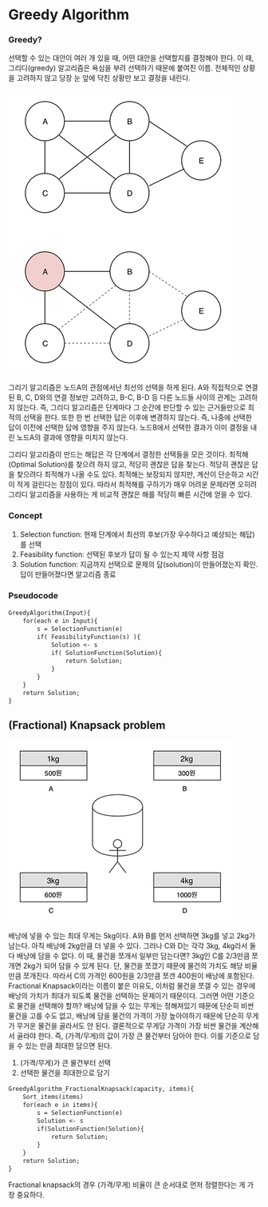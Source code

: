 # Greedy Algorithm

### Greedy?

선택할 수 있는 대안이 여러 개 있을 때, 어떤 대안을 선택할지를 결정해야 한다. 이 때, 그리디(greedy) 알고리즘은 욕심을 부려 선택하기 때문에 붙여진 이름. 전체적인 상황을 고려하지 않고 당장 눈 앞에 닥친 상황만 보고 결정을 내린다.

![greedy_algorithm](./img/greedy_algorithm.png)


그리기 알고리즘은 노드A의 관점에서난 최선의 선택을 하게 된다. A와 직접적으로 연결된 B, C, D와의 연결 정보만 고려하고, B-C, B-D 등 다른 노드들 사이의 관계는 고려하지 않는다. 즉, 그리디 알고리즘은 단계마다 그 순간에 판단할 수 있는 근거들만으로 최적의 선택을 한다.
또한 한 번 선택한 답은 이후에 변경하지 않는다. 즉, 나중에 선택한 답이 이전에 선택한 답에 영향을 주지 않는다. 노드B에서 선택한 결과가 이미 결정을 내린 노드A의 결과에 영향을 미치지 않는다.

그리디 알고리즘이 만드는 해답은 각 단계에서 결정한 선택들을 모은 것이다. 최적해(Optimal Solution)를 찾으려 하지 않고, 적당히 괜찮은 답을 찾는다. 적당히 괜찮은 답을 찾으려다 최적해가 나올 수도 있다. 최적해는 보장되지 않지만, 계산이 단순하고 시간이 적게 걸린다는 장점이 있다. 따라서 최적해를 구하기가 매우 어려운 문제라면 오히려 그리디 알고리즘을 사용하는 게 비교적 괜찮은 해를 적당히 빠른 시간에 얻을 수 있다.

### Concept

1. Selection function: 현재 단계에서 최선의 후보(가장 우수하다고 예상되는 해답)를 선택
2. Feasibility function: 선택된 후보가 답이 될 수 있는지 제약 사항 점검
3. Solution function: 지금까지 선택으로 문제의 답(solution)이 만들어졌는지 확인. 답이 만들어졌다면 알고리즘 종료



### Pseudocode
```
GreedyAlgorithm(Input){
    for(each e in Input){
        s = SelectionFunction(e)
        if( FeasibilityFunction(s) ){
            Solution <- s
            if( SolutionFunction(Solution){
                return Solution;
            }
        }
    }
    return Solution;
}
```


## (Fractional) Knapsack problem

![fractional_knapsack](./img/fractional_knapsack.png)

배낭에 넣을 수 있는 최대 무게는 5kg이다. A와 B를 먼저 선택하면 3kg를 넣고 2kg가 남는다. 아직 배낭에 2kg만큼 더 넣을 수 있다. 그러나 C와 D는 각각 3kg, 4kg라서 둘 다 배낭에 담을 수 없다. 이 때, 물건을 쪼개서 일부만 담는다면? 3kg인 C를 2/3만큼 쪼개면 2kg가 되어 담을 수 있게 된다. 단, 물건을 쪼갰기 때문에 물건의 가치도 해당 비율만큼 쪼개진다. 따라서 C의 가격인 600원을 2/3만큼 쪼갠 400원이 배낭에 포함된다. Fractional Knapsack이라는 이름이 붙은 이유도, 이처럼 물건을 쪼갤 수 있는 경우에 배낭의 가치가 최대가 되도록 물건을 선택하는 문제이기 때문이다. 
그러면 어떤 기준으로 물건을 선택해야 할까? 배낭에 담을 수 있는 무게는 정해져있기 때문에 단순히 비싼 물건을 고를 수도 없고, 배낭에 담을 물건의 가격이 가장 높아야하기 때문에 단순히 무게가 무거운 물건을 골라서도 안 된다. 결론적으로 무게당 가격이 가장 비싼 물건을 계산해서 골라야 한다. 즉, (가격/무게)의 값이 가장 큰 물건부터 담아야 한다. 이를 기준으로 담을 수 있는 만큼 최대한 담으면 된다.

1. (가격/무게)가 큰 물건부터 선택
2. 선택한 물건을 최대한으로 담기

```
GreedyAlgorithm_FractionalKnapsack(capacity, items){
    Sort_items(items)
    for(each e in items){
        s = SelectionFunction(e)
        Solution <- s
        if(SolutionFunction(Solution){
            return Solution;
        }
    }
    return Solution;
}
```
Fractional knapsack의 경우 (가격/무게) 비율이 큰 순서대로 먼저 정렬한다는 게 가장 중요하다.
